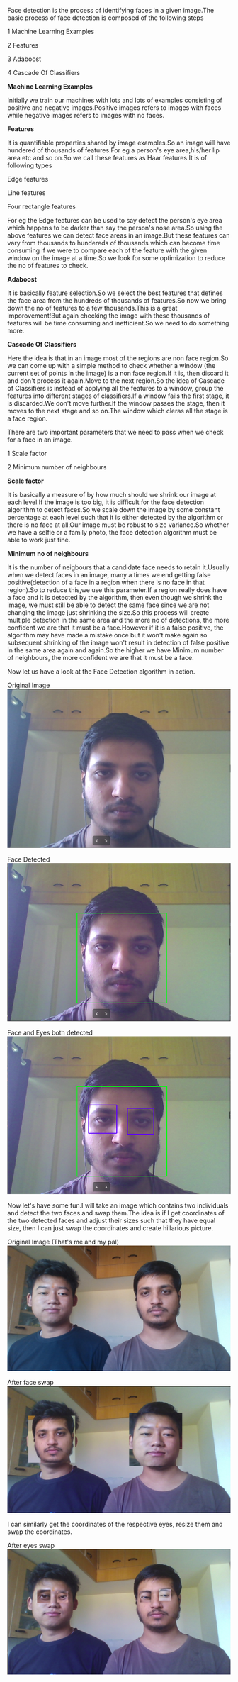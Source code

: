 Face detection is the process of identifying faces in a given image.The basic process of face detection is composed of the following steps

1 Machine Learning Examples

2 Features

3 Adaboost

4 Cascade Of Classifiers

<b> Machine Learning Examples </b>

Initially we train our machines with lots and lots of examples consisting of positive and negative images.Positive images refers to images with faces while negative images refers to images with no faces.

<b> Features </b>

It is quantifiable properties shared by image examples.So an image will have hundered of thousands of features.For eg a person's eye area,his/her lip area etc and so on.So we call these features as Haar features.It is of following types

Edge features

Line features

Four rectangle features

For eg the Edge features can be used to say detect the person's eye area which happens to be darker than say the person's nose area.So using the above features we can detect face areas in an image.But these features can vary from thousands to hundereds of thousands which can become time consuming if we were to compare each of the feature with the given window on the image at a time.So we look for some optimization to reduce the no of features to check.

<b> Adaboost </b>

It is basically feature selection.So we select the best features that defines the face area from the hundreds of thousands of features.So now we bring down the no of features to a few thousands.This is a great imporovement!But again checking the image with these thousands of features will be time consuming and inefficient.So we need to do something more.

<b> Cascade Of Classifiers </b>

Here the idea is that in an image most of the regions are non face region.So we can come up with a simple method to check whether a window (the current set of points in the image) is a non face region.If it is, then discard it and don't process it again.Move to the next region.So the idea of Cascade of Classifiers is instead of applying all the features to a window, group the features into different stages of classifiers.If a window fails the first stage, it is discarded.We don't move further.If the window passes the stage, then it moves to the next stage and so on.The window which cleras all the stage is a face region.

There are two important parameters that we need to pass when we check for a face in an image.

1 Scale factor

2 Minimum number of neighbours

<b> Scale factor </b>

It is basically a measure of by how much should we shrink our image at each level.If the image is too big, it is difficult for the face detection algorithm to detect faces.So we scale down the image by some constant percentage at each level such that it is either detected by the algorithm or there is no face at all.Our image must be robust to size variance.So whether we have a selfie or a family photo, the face detection algorithm must be able to work just fine.

<b> Minimum no of neighbours </b>

It is the number of neigbours that a candidate face needs to retain it.Usually when we detect faces in an image, many a times we end getting false positive(detection of a face in a region when there is no face in that region).So to reduce this,we use this parameter.If a region really does have a face and it is detected by the algorithm, then even though we shrink the image, we must still be able to detect the same face since we are not changing the image just shrinking the size.So this process will create multiple detection in the same area and the more no of detections, the more confident we are that it must be a face.However if it is a false positive, the algorithm may have made a mistake once but it won't make again so subsequent shrinking of the image won't result in detection of false positive in the same area again and again.So the higher we have Minimum number of neighbours, the more confident we are that it must be a face.

Now let us have a look at the Face Detection algorithm in action.

Original Image
![Alt text](https://github.com/Souvikray/Face-Detection-And-Swap/blob/master/mypic3.png?raw=true "Optional Title")

Face Detected
![Alt text](https://github.com/Souvikray/Face-Detection-And-Swap/blob/master/Screenshot1.png?raw=true "Optional Title")

Face and Eyes both detected
![Alt text](https://github.com/Souvikray/Face-Detection-And-Swap/blob/master/Screenshot2.png?raw=true "Optional Title")

Now let's have some fun.I will take an image which contains two individuals and detect the two faces and swap them.The idea is if I get coordinates of the two detected faces and adjust their sizes such that they have equal size, then I can just swap the coordinates and create hillarious picture. 

Original Image (That's me and my pal)
![Alt text](https://github.com/Souvikray/Face-Detection-And-Swap/blob/master/mypic4.jpg?raw=true "Optional Title")

After face swap
![Alt text](https://github.com/Souvikray/Face-Detection-And-Swap/blob/master/Screenshot3.png?raw=true "Optional Title")

I can similarly get the coordinates of the respective eyes, resize them and swap the coordinates.

After eyes swap
![Alt text](https://github.com/Souvikray/Face-Detection-And-Swap/blob/master/Screenshot4.png?raw=true "Optional Title")
